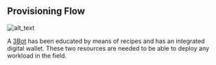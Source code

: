 ##  Provisioning Flow 


![alt_text](threefold__provisioning_flow.png  )

A [3Bot](threefold__3bot_def) has been educated by means of recipes and has an integrated digital wallet. These two resources are needed to be able to deploy any workload in the field.